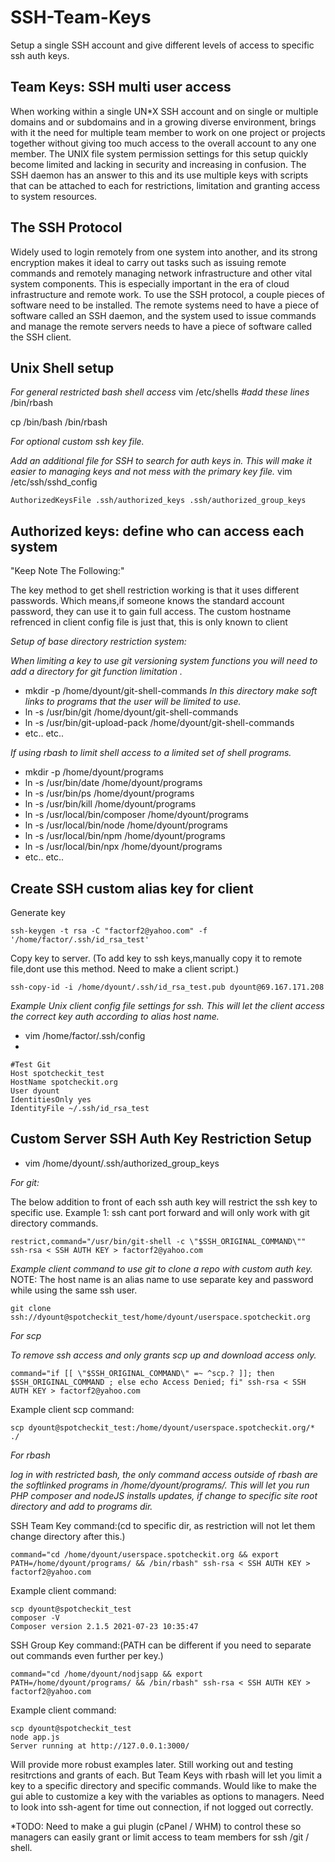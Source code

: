 # SSH-Team-Keys
Setup a single SSH account and give different levels of access to specific ssh auth keys. 

## Team Keys: SSH multi user access

 When working within a single UN*X SSH account and on single or multiple domains and or subdomains and in a growing diverse environment, brings with it the need for multiple team member to work on one project or projects together without giving too much access to the overall account to any one member.  The UNIX file system permission settings for this setup quickly become limited and lacking in security and increasing in confusion. The SSH daemon has an answer to this and its use multiple keys with scripts that can be attached to each for restrictions, limitation and granting access to system resources.


## The SSH Protocol

 Widely used to login remotely from one system into another, and its strong encryption makes it ideal to carry out tasks such as issuing remote commands and remotely managing network infrastructure and other vital system components. This is especially important in the era of cloud infrastructure and remote work. To use the SSH protocol, a couple pieces of software need to be installed. The remote systems need to have a piece of software called an SSH daemon, and the system used to issue commands and manage the remote servers needs to have a piece of software called the SSH client. 


## Unix Shell setup

*For general restricted bash shell access*
vim /etc/shells
*#add these lines*
/bin/rbash

cp /bin/bash /bin/rbash

*For optional custom ssh key file.* 

*Add an additional file for SSH to search for auth keys in. This will make it easier to managing keys and not mess with the primary key file.* 
vim /etc/ssh/sshd_config

    AuthorizedKeysFile .ssh/authorized_keys .ssh/authorized_group_keys

## Authorized keys: define who can access each system

"Keep Note The Following:"

The key method to get shell restriction working is that it uses different passwords.
Which means,if someone knows the standard account password, they can use it to gain full access.
The custom hostname refrenced in client config file is just that, this is only known to client

*Setup of base directory restriction system:*

*When limiting a key to use git versioning system functions you will need to add a directory for git function limitation .* 
* mkdir -p /home/dyount/git-shell-commands
*In this directory make soft links to programs that the user will be limited to use.* 
* ln -s /usr/bin/git  /home/dyount/git-shell-commands
* ln -s /usr/bin/git-upload-pack /home/dyount/git-shell-commands
* etc.. etc..

*If using rbash to limit shell access to a limited set of shell programs.* 

* mkdir -p /home/dyount/programs
* ln -s /usr/bin/date /home/dyount/programs
* ln -s /usr/bin/ps /home/dyount/programs
* ln -s /usr/bin/kill /home/dyount/programs
* ln -s /usr/local/bin/composer /home/dyount/programs
* ln -s /usr/local/bin/node /home/dyount/programs
* ln -s /usr/local/bin/npm /home/dyount/programs
* ln -s /usr/local/bin/npx /home/dyount/programs
* etc.. etc..

## Create SSH custom alias key for client
Generate key

    ssh-keygen -t rsa -C "factorf2@yahoo.com" -f '/home/factor/.ssh/id_rsa_test'

Copy key to server. (To add key to ssh keys,manually copy it to remote file,dont use this method. Need to make a client script.)

    ssh-copy-id -i /home/dyount/.ssh/id_rsa_test.pub dyount@69.167.171.208


*Example Unix client config file settings for ssh.* 
*This will let the client access the correct key auth according to alias host name.*
* vim /home/factor/.ssh/config
* 

    #Test Git  
    Host spotcheckit_test  
    HostName spotcheckit.org  
    User dyount  
    IdentitiesOnly yes  
    IdentityFile ~/.ssh/id_rsa_test

## Custom Server SSH Auth Key Restriction Setup

* vim /home/dyount/.ssh/authorized_group_keys

*For git:*

The below addition to front of each ssh auth key will restrict the ssh key to specific use. 
Example 1: ssh cant port forward and will only work with git directory commands. 

    restrict,command="/usr/bin/git-shell -c \"$SSH_ORIGINAL_COMMAND\"" ssh-rsa < SSH AUTH KEY > factorf2@yahoo.com

*Example client command to use git to clone a repo with custom auth key.*
NOTE: The host name is an alias name to use separate key and password while using the same ssh user.  

    git clone ssh://dyount@spotcheckit_test/home/dyount/userspace.spotcheckit.org

*For scp*

*To remove ssh access and only grants scp up and download access only.*

    command="if [[ \"$SSH_ORIGINAL_COMMAND\" =~ ^scp.? ]]; then $SSH_ORIGINAL_COMMAND ; else echo Access Denied; fi" ssh-rsa < SSH AUTH KEY > factorf2@yahoo.com    


Example client scp command:

    scp dyount@spotcheckit_test:/home/dyount/userspace.spotcheckit.org/* ./
    


*For rbash*

*log in with restricted bash, the only command access outside of rbash are the softlinked programs in /home/dyount/programs/.*
*This will let you run PHP composer and nodeJS installs updates, if change to specific site root directory and add to programs dir.*

SSH Team Key command:(cd to specific dir, as restriction will not let them change directory after this.)

    command="cd /home/dyount/userspace.spotcheckit.org && export PATH=/home/dyount/programs/ && /bin/rbash" ssh-rsa < SSH AUTH KEY > factorf2@yahoo.com  

Example client command:

    scp dyount@spotcheckit_test
    composer -V
    Composer version 2.1.5 2021-07-23 10:35:47


SSH Group Key command:(PATH can be different if you need to separate out commands even further per key.)

    command="cd /home/dyount/nodjsapp && export PATH=/home/dyount/programs/ && /bin/rbash" ssh-rsa < SSH AUTH KEY > factorf2@yahoo.com 

Example client command:

    scp dyount@spotcheckit_test
    node app.js
    Server running at http://127.0.0.1:3000/


Will provide more robust examples later. Still working out and testing resitrctions and grants of each. But Team Keys with rbash will let you limit a key to a specific directory and specific commands. Would like to make the gui able to customize a key with the variables as options to managers. Need to look into ssh-agent for time out connection, if not logged out correctly. 




*TODO: Need to make a gui plugin (cPanel / WHM) to control these so managers can easily grant or limit access to team members for ssh /git / shell.

